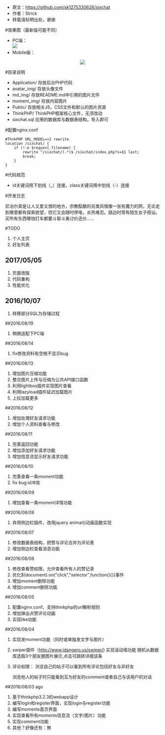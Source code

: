 * 原文：https://github.com/sk1275330626/sixchat
* 作者：Strick
* 转载请标明出处，谢谢



#效果图（最新版可能不同）

* PC端：  
  ![](https://raw.githubusercontent.com/sk1275330626/sixchat/master/md_img/pc.png)  
* Mobile端：  

<div align="center">
<img src="https://raw.githubusercontent.com/sk1275330626/sixchat/master/md_img/mobile.png"/>
 </div>



#目录说明

* Application/ 存放后台PHP代码
* avatar_img/ 存放头像文件
* md_img/ 存放README.md中引用的图片文件
* moment_img/ 存放内容图片
* Public/ 存放相关JS，CSS文件和默认的图片资源
* ThinkPHP/ ThinkPHP框架核心文件，无须改动
* sixchat.sql 应用的数据库与数据表结构，导入即可



#配置nginx.conf

```
#ThnkPHP URL_MODEL=>2 rewrite
location /sixchat/ {
    if (!-e $request_filename) {
        rewrite ^/sixchat/(.*)$ /sixchat/index.php?s=$1 last;
        break;
    }
}
```



#代码规范

* id关键词用下划线（_）连接，class关键词用中划线（-）连接



#开发日志

尼泊尔真是让人又爱又恨的地方，宗教酝酿的另类风情像一张有魔力的网，无论走到哪里都有探索欲望，但它又会随时停电，炎热难忍。路边时常有陌生女子搭讪，买所有东西哪怕打车都要斗智斗勇讨价还价……



#TODO

1. 个人主页
2. 好友列表

## 2017/05/05

1. 页面改版
2. 代码重构
3. 性能优化

## 2016/10/07

1. 转移部分SQL为存储过程

##2016/08/19

1. 稍微适配下PC端

##2016/08/14
1. fix修改资料有空格不显示bug

##2016/08/13
1. 增加图片压缩功能
2. 整合图片上传与压缩为公共API接口函数
3. 利用lightbox插件实现图片查看
4. 利用lazyload插件延迟加载图片
5. 上拉加载更多

##2016/08/12
1. 增加处理好友请求功能
2. 增加个人资料查看与修改

##2016/08/11
1. 完善返回功能
2. 增加添加好友请求功能
3. 增加信息流显示好友请求功能

##2016/08/10
1. 完善查看一条moment功能
2. fix bug:id冲突

##2016/08/09
1. 增加查看一条moment详情功能

##2016/08/08
1. 弃用侧边栏插件，改用jquery animal()动画函数实现

##2016/08/07
1. 修改数据表结构，把赞与评论合并为评论表
2. 增加侧边栏查看消息功能

##2016/08/06
1. 修改查看赞权限，允许查看所有人的赞记录
2. 优化$(document).on("click","selector",function(){})事件
3. 增加moment删除功能
4. 增加comment删除功能

##2016/08/05
1. 配置nginx.conf，支持thinkphp的url解析规则 
2. 增加弹出点赞评论动画
3. 实现like功能

##2016/08/04
1. 实现发moment功能（同时或单独发文字与图片）

2. swiper插件（http://www.idangero.us/swiper/) 实现滚动墙功能
    随机从数据库选取3个朋友圈图片展示,点击可跳转详细该条

3. 评论权限：
    浏览自己的帖子可以看到所有评论包括好友与非好友

    浏览他人的帖子时只能看到互为好友的comment或者自己与该用户的对话

##2016/08/03 ago
1. 基于thinkphp3.2.3的webapp设计
2. 编写login和register界面，实现login与register功能
3. 编写moments首页界面
4. 实现查看所有moments信息流（文字/图片）功能
5. 实现comment功能
6. 其他？好像还有：無